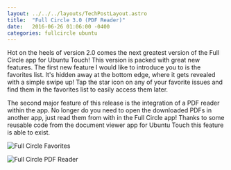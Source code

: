 ```yaml
---
layout: ../../../layouts/TechPostLayout.astro
title:  "Full Circle 3.0 (PDF Reader)"
date:   2016-06-26 01:06:00 -0400
categories: fullcircle ubuntu
---
```


Hot on the heels of version 2.0 comes the next greatest version of the Full Circle
app for Ubuntu Touch! This version is packed with great new features. The first
new feature I would like to introduce you to is the favorites list. It's hidden
away at the bottom edge, where it gets revealed with a simple swipe up! Tap
the star icon on any of your favorite issues and find them in the favorites list
to easily access them later.

The second major feature of this release is the integration of a PDF reader within
the app. No longer do you need to open the downloaded PDFs in another app,
just read them from with in the Full Circle app! Thanks to some reusable code
from the document viewer app for Ubuntu Touch this feature is able to exist.

![Full Circle Favorites](/images/blog/fullcircle/fullcircle3-favs.png)

![Full Circle PDF Reader](/images/blog/fullcircle/fullcircle3-pdf.png)
